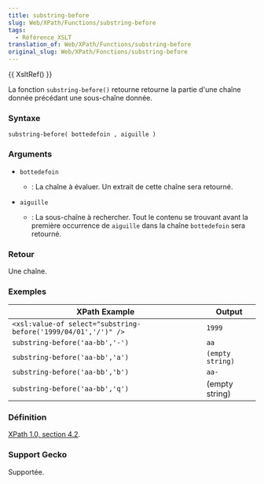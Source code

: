 ```yaml
---
title: substring-before
slug: Web/XPath/Functions/substring-before
tags:
  - Référence_XSLT
translation_of: Web/XPath/Functions/substring-before
original_slug: Web/XPath/Fonctions/substring-before
---
```

{{ XsltRef() }}

La fonction `substring-before()` retourne retourne la partie d'une chaîne donnée précédant une sous-chaîne donnée.

### Syntaxe

```
substring-before( bottedefoin , aiguille )
```

### Arguments

- `bottedefoin`
  - : La chaîne à évaluer. Un extrait de cette chaîne sera retourné.

- `aiguille`
  - : La sous-chaîne à rechercher. Tout le contenu se trouvant avant la première occurrence de `aiguille` dans la chaîne `bottedefoin` sera retourné.

### Retour

Une chaîne.

### Exemples

| XPath Example                                                  | Output           |
| -------------------------------------------------------------- | ---------------- |
| `<xsl:value-of select="substring-before('1999/04/01','/')" />` | `1999`           |
| `substring-before('aa-bb','-')`                                | `aa`             |
| `substring-before('aa-bb','a')`                                | `(empty string)` |
| `substring-before('aa-bb','b')`                                | `aa-`            |
| `substring-before('aa-bb','q')`                                | (empty string)   |

### Définition

[XPath 1.0, section 4.2](http://www.w3.org/TR/xpath#function-substring-before).

### Support Gecko

Supportée.
